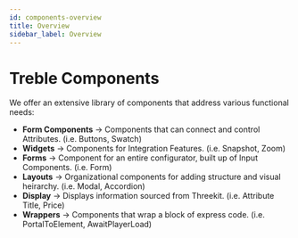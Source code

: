 ```yaml
---
id: components-overview
title: Overview
sidebar_label: Overview
---
```


# Treble Components

We offer an extensive library of components that address various functional needs:

- **Form Components** -> Components that can connect and control Attributes. (i.e. Buttons, Swatch)
- **Widgets** -> Components for Integration Features. (i.e. Snapshot, Zoom)
- **Forms** -> Component for an entire configurator, built up of Input Components. (i.e. Form)
- **Layouts** -> Organizational components for adding structure and visual heirarchy. (i.e. Modal, Accordion)
- **Display** -> Displays information sourced from Threekit. (i.e. Attribute Title, Price)
- **Wrappers** -> Components that wrap a block of express code. (i.e. PortalToElement, AwaitPlayerLoad)
